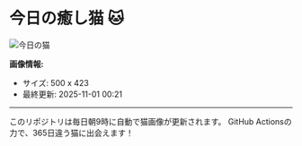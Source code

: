 # 今日の癒し猫 🐱

![今日の猫](https://cdn2.thecatapi.com/images/2eg.jpg)

**画像情報:**
- サイズ: 500 x 423
- 最終更新: 2025-11-01 00:21

---

このリポジトリは毎日朝9時に自動で猫画像が更新されます。
GitHub Actionsの力で、365日違う猫に出会えます！

